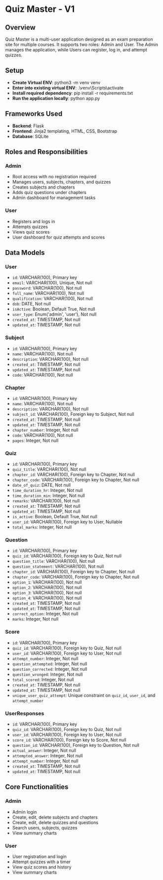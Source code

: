 # Quiz Master - V1

## Overview

Quiz Master is a multi-user application designed as an exam preparation site for multiple courses. It supports two roles: Admin and User. The Admin manages the application, while Users can register, log in, and attempt quizzes.

## Setup

- **Create Virtual ENV**: python3 -m venv venv
- **Enter into existing virtual ENV**: .\venv\Scripts\activate
- **Install required dependency**: pip install -r requirements.txt
- **Run the application locally**: python app.py

## Frameworks Used

- **Backend**: Flask
- **Frontend**: Jinja2 templating, HTML, CSS, Bootstrap
- **Database**: SQLite

## Roles and Responsibilities

### Admin

- Root access with no registration required
- Manages users, subjects, chapters, and quizzes
- Creates subjects and chapters
- Adds quiz questions under chapters
- Admin dashboard for management tasks

### User

- Registers and logs in
- Attempts quizzes
- Views quiz scores
- User dashboard for quiz attempts and scores

## Data Models

### User

- `id`: VARCHAR(100), Primary key
- `email`: VARCHAR(100), Unique, Not null
- `password`: VARCHAR(100), Not null
- `full_name`: VARCHAR(100), Not null
- `qualification`: VARCHAR(100), Not null
- `dob`: DATE, Not null
- `isActive`: Boolean, Default True, Not null
- `user_type`: Enum('admin', 'user'), Not null
- `created_at`: TIMESTAMP, Not null
- `updated_at`: TIMESTAMP, Not null

### Subject

- `id`: VARCHAR(100), Primary key
- `name`: VARCHAR(100), Not null
- `description`: VARCHAR(100), Not null
- `created_at`: TIMESTAMP, Not null
- `updated_at`: TIMESTAMP, Not null
- `code`: VARCHAR(100), Not null

### Chapter

- `id`: VARCHAR(100), Primary key
- `name`: VARCHAR(100), Not null
- `description`: VARCHAR(100), Not null
- `subject_id`: VARCHAR(100), Foreign key to Subject, Not null
- `created_at`: TIMESTAMP, Not null
- `updated_at`: TIMESTAMP, Not null
- `chapter_number`: Integer, Not null
- `code`: VARCHAR(100), Not null
- `pages`: Integer, Not null

### Quiz

- `id`: VARCHAR(100), Primary key
- `quiz_title`: VARCHAR(100), Not null
- `chapter_id`: VARCHAR(100), Foreign key to Chapter, Not null
- `chapter_code`: VARCHAR(100), Foreign key to Chapter, Not null
- `date_of_quiz`: DATE, Not null
- `time_duration_hr`: Integer, Not null
- `time_duration_min`: Integer, Not null
- `remarks`: VARCHAR(100), Not null
- `created_at`: TIMESTAMP, Not null
- `updated_at`: TIMESTAMP, Not null
- `is_active`: Boolean, Default True, Not null
- `user_id`: VARCHAR(100), Foreign key to User, Nullable
- `total_marks`: Integer, Not null

### Question

- `id`: VARCHAR(100), Primary key
- `quiz_id`: VARCHAR(100), Foreign key to Quiz, Not null
- `question_title`: VARCHAR(100), Not null
- `question_statement`: VARCHAR(100), Not null
- `chapter_id`: VARCHAR(100), Foreign key to Chapter, Not null
- `chapter_code`: VARCHAR(100), Foreign key to Chapter, Not null
- `option_1`: VARCHAR(100), Not null
- `option_2`: VARCHAR(100), Not null
- `option_3`: VARCHAR(100), Not null
- `option_4`: VARCHAR(100), Not null
- `created_at`: TIMESTAMP, Not null
- `updated_at`: TIMESTAMP, Not null
- `correct_option`: Integer, Not null
- `marks`: Integer, Not null

### Score

- `id`: VARCHAR(100), Primary key
- `quiz_id`: VARCHAR(100), Foreign key to Quiz, Not null
- `user_id`: VARCHAR(100), Foreign key to User, Not null
- `attempt_number`: Integer, Not null
- `question_attempted`: Integer, Not null
- `question_corrected`: Integer, Not null
- `question_wronged`: Integer, Not null
- `total_scored`: Integer, Not null
- `created_at`: TIMESTAMP, Not null
- `updated_at`: TIMESTAMP, Not null
- `unique_user_quiz_attempt`: Unique constraint on `quiz_id`, `user_id`, and `attempt_number`

### UserResponses

- `id`: VARCHAR(100), Primary key
- `quiz_id`: VARCHAR(100), Foreign key to Quiz, Not null
- `user_id`: VARCHAR(100), Foreign key to User, Not null
- `score_id`: VARCHAR(100), Foreign key to Score, Not null
- `question_id`: VARCHAR(100), Foreign key to Question, Not null
- `actual_answer`: Integer, Not null
- `attempted_answer`: Integer, Not null
- `attempt_number`: Integer, Not null
- `created_at`: TIMESTAMP, Not null
- `updated_at`: TIMESTAMP, Not null

## Core Functionalities

### Admin

- Admin login
- Create, edit, delete subjects and chapters
- Create, edit, delete quizzes and questions
- Search users, subjects, quizzes
- View summary charts

### User

- User registration and login
- Attempt quizzes with a timer
- View quiz scores and history
- View summary charts

